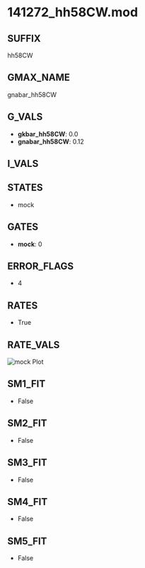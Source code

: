 # 141272_hh58CW.mod

## SUFFIX

hh58CW

## GMAX_NAME

gnabar_hh58CW

## G_VALS

- **gkbar_hh58CW**: 0.0
- **gnabar_hh58CW**: 0.12

## I_VALS


## STATES

- mock

## GATES

- **mock**: 0

## ERROR_FLAGS

- 4

## RATES

- True

## RATE_VALS

![mock Plot](/Users/pbozelos/Dropbox/icg-Chai-Panos/supermodels/output_markdown_files/Na/141272_hh58CW.mod/images/mock.png)

## SM1_FIT

- False

## SM2_FIT

- False

## SM3_FIT

- False

## SM4_FIT

- False

## SM5_FIT

- False

